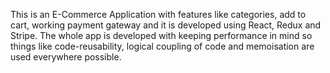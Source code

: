 This is an E-Commerce Application with features like categories, add to cart, working payment gateway and it is developed using React, Redux and Stripe. The whole app is developed with keeping performance in mind so things like code-reusability, logical coupling of code and memoisation are used everywhere possible.